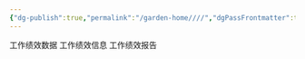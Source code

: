 ```yaml
---
{"dg-publish":true,"permalink":"/garden-home////","dgPassFrontmatter":true}
---
```


工作绩效数据
工作绩效信息
工作绩效报告
